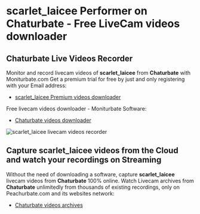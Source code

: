 # scarlet_laicee Performer on Chaturbate - Free LiveCam videos downloader

## Chaturbate Live Videos Recorder

Monitor and record livecam videos of **scarlet_laicee** from **Chaturbate** with Moniturbate.com
Get a premium trial for free by just and only registering with your Email address:
* [scarlet_laicee Premium videos downloader](https://moniturbate.com/request-demo-licence-key.html)

Free livecam videos downloader - Moniturbate Software:
* [Chaturbate videos downloader](https://moniturbate.com/moniturbate-download-software.html)

![scarlet_laicee livecam videos recorder](https://peachurnet.com/templates/moniturbate-software.png)


## Capture scarlet_laicee videos from the Cloud and watch your recordings on Streaming

Without the need of downloading a software, capture **scarlet_laicee** livecam videos from **Chaturbate** 100% online.
Watch Livecam archives from **Chaturbate** unlimitedly from thousands of existing recordings, only on Peachurbate.com and its websites network:
* [Chaturbate videos archives](https://peachurnet.com/)
